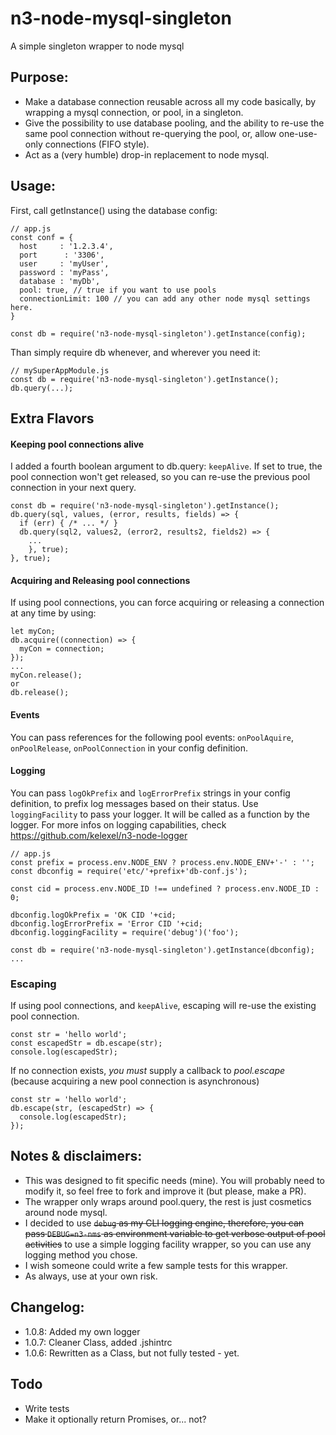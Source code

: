 # n3-node-mysql-singleton
A simple singleton wrapper to node mysql

## Purpose:

* Make a database connection reusable across all my code basically, by wrapping a mysql connection, or pool, in a singleton.
* Give the possibility to use database pooling, and the ability to re-use the same pool connection without re-querying the pool, or, allow one-use-only connections (FIFO style).
* Act as a (very humble) drop-in replacement to node mysql.

## Usage:

First, call getInstance() using the database config:
```
// app.js
const conf = {
  host     : '1.2.3.4',
  port      : '3306',
  user     : 'myUser',
  password : 'myPass',
  database : 'myDb',
  pool: true, // true if you want to use pools
  connectionLimit: 100 // you can add any other node mysql settings here.
}

const db = require('n3-node-mysql-singleton').getInstance(config);
```

Than simply require db whenever, and wherever you need it:
```
// mySuperAppModule.js
const db = require('n3-node-mysql-singleton').getInstance();
db.query(...);
```


## Extra Flavors

#### Keeping pool connections alive
I added a fourth boolean argument to db.query: `keepAlive`.
If set to true, the pool connection won't get released, so you can re-use the previous pool connection in your next query.
```
const db = require('n3-node-mysql-singleton').getInstance();
db.query(sql, values, (error, results, fields) => {
  if (err) { /* ... */ }
  db.query(sql2, values2, (error2, results2, fields2) => {
    ...
    }, true);
}, true);
```
#### Acquiring and Releasing pool connections
If using pool connections, you can force acquiring or releasing a connection at any time by using:
```
let myCon;
db.acquire((connection) => {
  myCon = connection;
});
...
myCon.release();
or
db.release();
```

#### Events
You can pass references for the following pool events: `onPoolAquire`, `onPoolRelease`, `onPoolConnection` in your config definition.

#### Logging
You can pass `logOkPrefix` and `logErrorPrefix` strings in your config definition, to prefix log messages based on their status.
Use `loggingFacility` to pass your logger.
It will be called as a function by the logger.
For more infos on logging capabilities, check https://github.com/kelexel/n3-node-logger
```
// app.js
const prefix = process.env.NODE_ENV ? process.env.NODE_ENV+'-' : '';
const dbconfig = require('etc/'+prefix+'db-conf.js');

const cid = process.env.NODE_ID !== undefined ? process.env.NODE_ID : 0;

dbconfig.logOkPrefix = 'OK CID '+cid;
dbconfig.logErrorPrefix = 'Error CID '+cid;
dbconfig.loggingFacility = require('debug')('foo');

const db = require('n3-node-mysql-singleton').getInstance(dbconfig);
...

```

### Escaping
If using pool connections, and `keepAlive`, escaping will re-use the existing pool connection.
```
const str = 'hello world';
const escapedStr = db.escape(str);
console.log(escapedStr);
```
If no connection exists, *you must* supply a callback to *pool.escape* (because acquiring a new pool connection is asynchronous)
```
const str = 'hello world';
db.escape(str, (escapedStr) => {
  console.log(escapedStr);
});
```

## Notes & disclaimers:
* This was designed to fit specific needs (mine). You will probably need to modify it, so feel free to fork and improve it (but please, make a PR).
* The wrapper only wraps around pool.query, the rest is just cosmetics around node mysql.
* I decided to use <del>`debug` as my CLI logging engine, therefore, you can pass `DEBUG=n3-nms` as environment variable to get verbose output of pool activities</del> to use a simple logging facility wrapper, so you can use any logging method you chose.
* I wish someone could write a few sample tests for this wrapper.
* As always, use at your own risk.

## Changelog:
* 1.0.8: Added my own logger
* 1.0.7: Cleaner Class, added .jshintrc
* 1.0.6: Rewritten as a Class, but not fully tested - yet.

## Todo
* Write tests
* Make it optionally return Promises, or... not?
